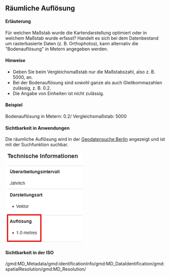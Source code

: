 ## Räumliche Auflösung

#### Erläuterung
Für welchen Maßstab wurde die Kartendarstellung optimiert oder in welchem Maßstab wurde erfasst? Handelt es sich bei dem Datenbestand um rasterbasierte Daten (z. B. Orthophotos), kann alternativ die "Bodenauflösung" in Metern angegeben werden.

#### Hinweise
* Geben Sie beim Vergleichsmaßstab nur die Maßstabszahl, also z. B. 5000, an.
* Bei der Bodenauflösung sind sowohl ganze als auch Gleitkommazahlen zulässig, z. B. 0.2.
* Die Angabe von Einheiten ist nicht zulässig.

#### Beispiel
Bodenauflösung in Metern: 0.2/ Vergleichsmaßstab: 5000

#### Sichtbarkeit in Anwendungen
Die räumliche Auflösung wird in der <a href="https://gdi.berlin.de/geonetwork/srv/ger/catalog.search#/metadata/f0e8ff09-2887-3446-9c53-81dbc45af03c" class="popup" target="_blank">Geodatensuche Berlin</a> angezeigt und ist mit der Suchfunktion suchbar.

<a href="https://gdi.berlin.de/geonetwork/srv/ger/catalog.search#/metadata/f0e8ff09-2887-3446-9c53-81dbc45af03c"><img src="https://raw.githubusercontent.com/gdi-be/mde-deployment/refs/heads/main/codelists/help/previews/resolutions.png"></a>


#### Sichtbarkeit in der ISO
/gmd:MD_Metadata/gmd:identificationInfo/gmd:MD_DataIdentification/gmd:spatialResolution/gmd:MD_Resolution/


